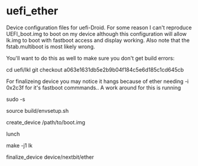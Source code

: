 # uefi_ether

Device configuration files for uefi-Droid.
For some reason I can't reproduce UEFI_boot.img to boot on my device although this configuration will allow lk.img to boot with fastboot access and display working. Also note that the fstab.multiboot is most likely wrong.




You'll want to do this as well to make sure you don't get build errors:

cd uefi/lkl
git checkout a063e1631db5e2b9b04f184c5e6d185c1cd645cb


For finalizeing device you may notice it hangs because of ether needing -i 0x2c3f for it's fastboot commmands.. A work around for this is running 

sudo -s

source build/envsetup.sh

create_device /path/to/boot.img

lunch

make -j1 lk

finalize_device device/nextbit/ether
